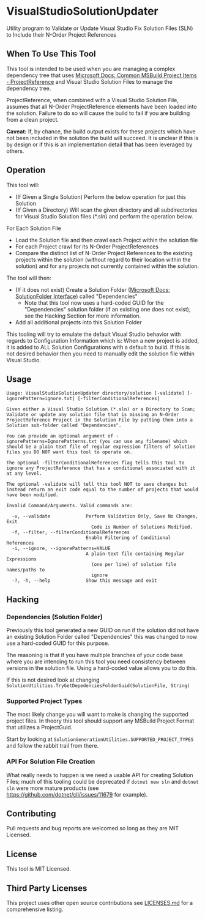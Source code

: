 # VisualStudioSolutionUpdater
Utility program to Validate or Update Visual Studio Fix Solution Files (SLN) to Include their N-Order Project References

## When To Use This Tool
This tool is intended to be used when you are managing a complex dependency tree that uses [Microsoft Docs: Common MSBuild Project Items - ProjectReference](https://docs.microsoft.com/en-us/visualstudio/msbuild/common-msbuild-project-items?view=vs-2017#projectreference) and Visual Studio Solution Files to manage the dependency tree.

ProjectReference, when combined with a Visual Studio Solution File, assumes that all N-Order ProjectReference elements have been loaded into the solution. Failure to do so will cause the build to fail if you are building from a clean project.

**Caveat:** If, by chance, the build output exists for these projects which have not been included in the solution the build will succeed. It is unclear if this is by design or if this is an implementation detail that has been leveraged by others.

## Operation
This tool will:

* (If Given a Single Solution) Perform the below operation for just this Solution
* (If Given a Directory) Will scan the given directory and all subdirectories for Visual Studio Solution files (*.sln) and perform the operation below.

For Each Solution File
* Load the Solution file and then crawl each Project within the solution file
* For each Project crawl for its N-Order ProjectReferences
* Compare the distinct list of N-Order Project References to the existing projects within the solution (without regard to their location within the solution) and for any projects not currently contained within the solution.

The tool will then:
* (If it does not exist) Create a Solution Folder ([Microsoft Docs: SolutionFolder Interface](https://docs.microsoft.com/en-us/dotnet/api/envdte80.solutionfolder?view=visualstudiosdk-2017)) called "Dependencies"
    * Note that this tool now uses a hard-coded GUID for the "Dependencies" solution folder (if an existing one does not exist); see the Hacking Section for more information.
* Add all additional projects into this Solution Folder

This tooling will try to emulate the default Visual Studio behavior with regards to Configuration Information which is: When a new project is added, it is added to ALL Solution Configurations with a default to build. If this is not desired behavior then you need to manually edit the solution file within Visual Studio.

## Usage
```
Usage: VisualStudioSolutionUpdater directory/solution [-validate] [-ignorePattern=ignore.txt] [-filterConditionalReferences]

Given either a Visual Studio Solution (*.sln) or a Directory to Scan; Validate or update any solution file that is missing an N-Order ProjectReference Project in the Solution File by putting them into a Solution sub-folder called "Dependencies".

You can provide an optional argument of -ignorePatterns=IgnorePatterns.txt (you can use any filename) which should be a plain text file of regular expression filters of solution files you DO NOT want this tool to operate on.

The optional -filterConditionalReferences flag tells this tool to ignore any ProjectReference that has a conditional associated with it at any level.

The optional -validate will tell this tool NOT to save changes but instead return an exit code equal to the number of projects that would have been modified.

Invalid Command/Arguments. Valid commands are:

  -v, --validate             Perform Validation Only, Save No Changes, Exit
                               Code is Number of Solutions Modified.
  -f, --filter, --filterConditionalReferences
                             Enable Filtering of Conditional References
  -i, --ignore, --ignorePatterns=VALUE
                             A plain-text file containing Regular Expressions
                               (one per line) of solution file names/paths to
                               ignore
  -?, -h, --help             Show this message and exit
```

## Hacking
### Dependencies (Solution Folder)
Previously this tool generated a new GUID on run if the solution did not have an existing Solution Folder called "Dependencies" this was changed to now use a hard-coded GUID for this purpose.

The reasoning is that if you have multiple branches of your code base where you are intending to run this tool you need consistency between versions in the solution file. Using a hard-coded value allows you to do this.

If this is not desired look at changing `SolutionUtilities.TryGetDepedenciesFolderGuid(SolutionFile, String)`

### Supported Project Types
The most likely change you will want to make is changing the supported project files. In theory this tool should support any MSBuild Project Format that utilizes a ProjectGuid.

Start by looking at `SolutionGenerationUtilities.SUPPORTED_PROJECT_TYPES` and follow the rabbit trail from there.

### API For Solution File Creation
What really needs to happen is we need a usable API for creating Solution Files; much of this tooling could be deprecated if `dotnet new sln` and `dotnet sln` were more mature products (see https://github.com/dotnet/cli/issues/11679 for example).

## Contributing
Pull requests and bug reports are welcomed so long as they are MIT Licensed.

## License
This tool is MIT Licensed.

## Third Party Licenses
This project uses other open source contributions see [LICENSES.md](LICENSES.md) for a comprehensive listing.
